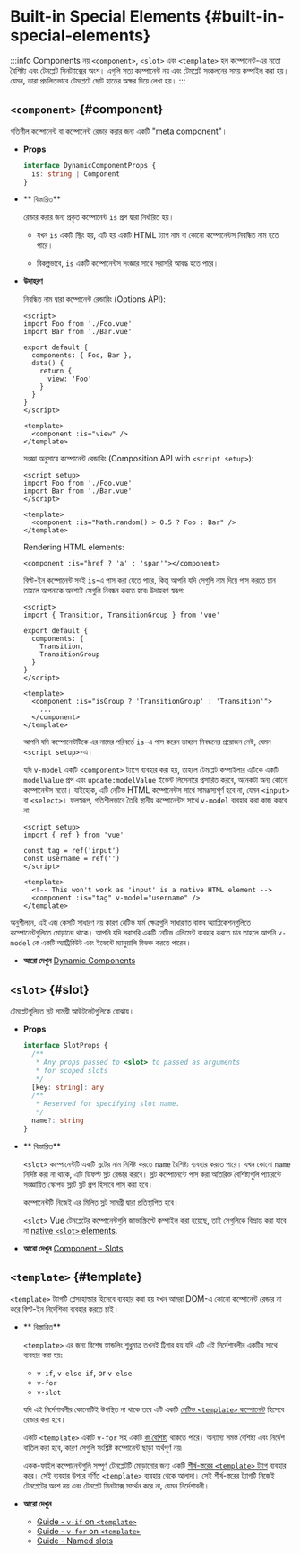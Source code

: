 # Built-in Special Elements {#built-in-special-elements}

:::info Components নয়
`<component>`, `<slot>` এবং `<template>` হল কম্পোনেন্ট-এর মতো বৈশিষ্ট্য এবং টেমপ্লেট সিনট্যাক্সের অংশ। এগুলি সত্য কম্পোনেন্ট নয় এবং টেমপ্লেট সংকলনের সময় কম্পাইল করা হয়। যেমন, তারা প্রচলিতভাবে টেমপ্লেটে ছোট হাতের অক্ষর দিয়ে লেখা হয়।
:::

## `<component>` {#component}

গতিশীল কম্পোনেন্ট বা কম্পোনেন্ট রেন্ডার করার জন্য একটি "meta component"।

- **Props**

  ```ts
  interface DynamicComponentProps {
    is: string | Component
  }
  ```

- ** বিস্তারিত**

  রেন্ডার করার জন্য প্রকৃত কম্পোনেন্ট `is` প্রপ দ্বারা নির্ধারিত হয়।

  - যখন `is` একটি স্ট্রিং হয়, এটি হয় একটি HTML ট্যাগ নাম বা কোনো কম্পোনেন্টস নিবন্ধিত নাম হতে পারে।

  - বিকল্পভাবে, `is` একটি কম্পোনেন্টস সংজ্ঞার সাথে সরাসরি আবদ্ধ হতে পারে।

- **উদাহরণ**

  নিবন্ধিত নাম দ্বারা কম্পোনেন্ট রেন্ডারিং (Options API):

  ```vue
  <script>
  import Foo from './Foo.vue'
  import Bar from './Bar.vue'

  export default {
    components: { Foo, Bar },
    data() {
      return {
        view: 'Foo'
      }
    }
  }
  </script>

  <template>
    <component :is="view" />
  </template>
  ```

  সংজ্ঞা অনুসারে কম্পোনেন্ট রেন্ডারিং (Composition API with `<script setup>`):

  ```vue
  <script setup>
  import Foo from './Foo.vue'
  import Bar from './Bar.vue'
  </script>

  <template>
    <component :is="Math.random() > 0.5 ? Foo : Bar" />
  </template>
  ```

  Rendering HTML elements:

  ```vue-html
  <component :is="href ? 'a' : 'span'"></component>
  ```

  [বিল্ট-ইন কম্পোনেন্ট](./built-in-components) সবই `is`-এ পাস করা যেতে পারে, কিন্তু আপনি যদি সেগুলি নাম দিয়ে পাস করতে চান তাহলে আপনাকে অবশ্যই সেগুলি নিবন্ধন করতে হবে৷ উদাহরণ স্বরূপ:

  ```vue
  <script>
  import { Transition, TransitionGroup } from 'vue'

  export default {
    components: {
      Transition,
      TransitionGroup
    }
  }
  </script>

  <template>
    <component :is="isGroup ? 'TransitionGroup' : 'Transition'">
      ...
    </component>
  </template>
  ```

  আপনি যদি কম্পোনেন্টটিকে এর নামের পরিবর্তে `is`-এ পাস করেন তাহলে নিবন্ধনের প্রয়োজন নেই, যেমন `<script setup>`-এ।

  যদি `v-model` একটি `<component>` ট্যাগে ব্যবহার করা হয়, তাহলে টেমপ্লেট কম্পাইলার এটিকে একটি `modelValue` প্রপ এবং `update:modelValue` ইভেন্ট লিসেনারে প্রসারিত করবে, অনেকটা অন্য কোনো কম্পোনেন্টস মতো। যাইহোক, এটি নেটিভ HTML কম্পোনেন্টস সাথে সামঞ্জস্যপূর্ণ হবে না, যেমন `<input>` বা `<select>`। ফলস্বরূপ, গতিশীলভাবে তৈরি স্থানীয় কম্পোনেন্টস সাথে `v-model` ব্যবহার করা কাজ করবে না:

  ```vue
  <script setup>
  import { ref } from 'vue'

  const tag = ref('input')
  const username = ref('')
  </script>

  <template>
    <!-- This won't work as 'input' is a native HTML element -->
    <component :is="tag" v-model="username" />
  </template>
  ```

 অনুশীলনে, এই এজ কেসটি সাধারণ নয় কারণ নেটিভ ফর্ম ক্ষেত্রগুলি সাধারণত বাস্তব অ্যাপ্লিকেশনগুলিতে কম্পোনেন্টগুলিতে মোড়ানো থাকে। আপনি যদি সরাসরি একটি নেটিভ এলিমেন্ট ব্যবহার করতে চান তাহলে আপনি `v-model` কে একটি অ্যাট্রিবিউট এবং ইভেন্টে ম্যানুয়ালি বিভক্ত করতে পারেন।

- **আরো দেখুন** [Dynamic Components](/guide/essentials/component-basics#dynamic-components)

## `<slot>` {#slot}

টেমপ্লেটগুলিতে স্লট সামগ্রী আউটলেটগুলিকে বোঝায়।

- **Props**

  ```ts
  interface SlotProps {
    /**
     * Any props passed to <slot> to passed as arguments
     * for scoped slots
     */
    [key: string]: any
    /**
     * Reserved for specifying slot name.
     */
    name?: string
  }
  ```

- ** বিস্তারিত**

  `<slot>` কম্পোনেন্টটি একটি স্লটের নাম নির্দিষ্ট করতে `name` বৈশিষ্ট্য ব্যবহার করতে পারে। যখন কোনো `name` নির্দিষ্ট করা না থাকে, এটি ডিফল্ট স্লট রেন্ডার করবে। স্লট কম্পোনেন্টে পাস করা অতিরিক্ত বৈশিষ্ট্যগুলি প্যারেন্টে সংজ্ঞায়িত স্কোপড স্লটে স্লট প্রপ হিসাবে পাস করা হবে।

  কম্পোনেন্টটি নিজেই এর মিলিত স্লট সামগ্রী দ্বারা প্রতিস্থাপিত হবে।

  `<slot>` Vue টেমপ্লেটের কম্পোনেন্টগুলি জাভাস্ক্রিপ্টে কম্পাইল করা হয়েছে, তাই সেগুলিকে বিভ্রান্ত করা যাবে না [native `<slot>` elements](https://developer.mozilla.org/en-US/docs/Web/HTML/Element/slot).

- **আরো দেখুন** [Component - Slots](/guide/components/slots)

## `<template>` {#template}

`<template>` ট্যাগটি প্লেসহোল্ডার হিসেবে ব্যবহার করা হয় যখন আমরা DOM-এ কোনো কম্পোনেন্ট রেন্ডার না করে বিল্ট-ইন নির্দেশিকা ব্যবহার করতে চাই।

- ** বিস্তারিত**

  `<template>` এর জন্য বিশেষ হ্যান্ডলিং শুধুমাত্র তখনই ট্রিগার হয় যদি এটি এই নির্দেশাবলীর একটির সাথে ব্যবহার করা হয়:

  - `v-if`, `v-else-if`, or `v-else`
  - `v-for`
  - `v-slot`

  যদি এই নির্দেশাবলীর কোনোটিই উপস্থিত না থাকে তবে এটি একটি [নেটিভ `<template>` কম্পোনেন্ট](https://developer.mozilla.org/en-US/docs/Web/HTML/Element/template) হিসেবে রেন্ডার করা হবে।

  একটি `<template>` একটি `v-for` সহ একটি [`কী` বৈশিষ্ট্য](/api/built-in-special-attributes#key) থাকতে পারে। অন্যান্য সমস্ত বৈশিষ্ট্য এবং নির্দেশ বাতিল করা হবে, কারণ সেগুলি সংশ্লিষ্ট কম্পোনেন্ট ছাড়া অর্থপূর্ণ নয়৷

  একক-ফাইল কম্পোনেন্টগুলি সম্পূর্ণ টেমপ্লেটটি মোড়ানোর জন্য একটি [শীর্ষ-স্তরের `<template>` ট্যাগ](/api/sfc-spec#language-blocks) ব্যবহার করে। সেই ব্যবহার উপরে বর্ণিত `<template>` ব্যবহার থেকে আলাদা। সেই শীর্ষ-স্তরের ট্যাগটি নিজেই টেমপ্লেটের অংশ নয় এবং টেমপ্লেট সিনট্যাক্স সমর্থন করে না, যেমন নির্দেশাবলী।

- **আরো দেখুন**
  - [Guide - `v-if` on `<template>`](/guide/essentials/conditional#v-if-on-template)
  - [Guide - `v-for` on `<template>`](/guide/essentials/list#v-for-on-template)
  - [Guide - Named slots](/guide/components/slots#named-slots)
